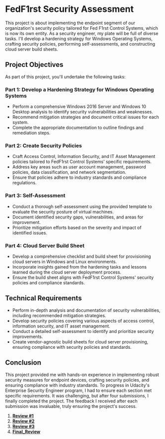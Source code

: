 # FedF1rst Security Assessment

This project is about implementing the endpoint segment of our organization's security policy tailored for Fed F1rst Control Systems, which is now its own entity. As a security engineer, my plate will be full of diverse tasks. I'll develop a hardening strategy for Windows Operating Systems, crafting security policies, performing self-assessments, and constructing cloud server build sheets.

## Project Objectives

As part of this project, you'll undertake the following tasks:

### Part 1: Develop a Hardening Strategy for Windows Operating Systems

- Perform a comprehensive Windows 2016 Server and Windows 10 Desktop analysis to identify security vulnerabilities and weaknesses.
- Recommend mitigation strategies and document critical issues for each system.
- Complete the appropriate documentation to outline findings and remediation steps.

### Part 2: Create Security Policies

- Craft Access Control, Information Security, and IT Asset Management policies tailored to FedF1rst Control Systems' specific requirements.
- Address key areas such as user account management, password policies, data classification, and network segmentation.
- Ensure that policies adhere to industry standards and compliance regulations.

### Part 3: Self-Assessment

- Conduct a thorough self-assessment using the provided template to evaluate the security posture of virtual machines.
- Document identified security gaps, vulnerabilities, and areas for improvement.
- Prioritize mitigation efforts based on the severity and impact of identified issues.

### Part 4: Cloud Server Build Sheet

- Develop a comprehensive checklist and build sheet for provisioning cloud servers in Windows and Linux environments.
- Incorporate insights gained from the hardening tasks and lessons learned during the cloud server deployment process.
- Ensure the build sheet aligns with FedF1rst Control Systems' security policies and compliance standards.

## Technical Requirements

- Perform in-depth analysis and documentation of security vulnerabilities, including recommended mitigation strategies.
- Develop security policies covering various aspects of access control, information security, and IT asset management.
- Conduct a detailed self-assessment to identify and prioritize security improvements.
- Create vendor-agnostic build sheets for cloud server provisioning, ensuring compliance with security policies and standards.

## Conclusion

This project provided me with hands-on experience in implementing robust security measures for endpoint devices, crafting security policies, and ensuring compliance with industry standards. To progress in Udacity's Enterprise Security Engineer program, I had to ensure each section met specific requirements. It was challenging, but after four submissions, I finally completed the project. The feedback I received after each submission was invaluable, truly ensuring the project's success.

1. **[Review #1](https://github.com/krillavilla/Securing-the-Perimeter/blob/main/Review_1.md)**
2. **[Review #2](https://github.com/krillavilla/Securing-the-Perimeter/blob/main/Review_2.md)**
3. **[Review #3](https://github.com/krillavilla/Securing-the-Perimeter/blob/main/Review_3.md)**
4. **[Final_Review](https://github.com/krillavilla/Securing-the-Perimeter/blob/main/Final_Review.md)**
